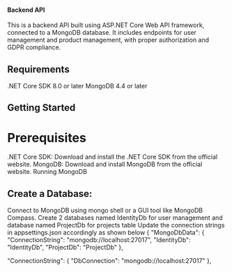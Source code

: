 #### Backend API
This is a backend API built using ASP.NET Core Web API framework, connected to a MongoDB database. It includes endpoints for user management and product management,
with proper authorization and GDPR compliance.

## Requirements
.NET Core SDK 8.0 or later
MongoDB 4.4 or later

## Getting Started
# Prerequisites
.NET Core SDK: Download and install the .NET Core SDK from the official website.
MongoDB: Download and install MongoDB from the official website.
Running MongoDB

## Create a Database:
Connect to MongoDB using mongo shell or a GUI tool like MongoDB Compass.
Create 2 databases named  IdentityDb for user management and  database named ProjectDb for projects table
Update the connection strings in appsettings.json accordingly as shown below
{
  "MongoDbData": {
    "ConnectionString": "mongodb://localhost:27017",
    "IdentityDb": "IdentityDb",
    "ProjectDb": "ProjectDb"
  },

  "ConnectionString": {
    "DbConnection": "mongodb://localhost:27017"
  },


